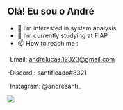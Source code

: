 ## Olá! Eu sou o André

- 👀 I’m interested in system analysis
- 🌱 I’m currently studying at FIAP
- 📫 How to reach me :


-Email: andrelucas.12323@gmail.com

-Discord : santificado#8321

-Instagram: @andresanti_

<div>
  <img widht = 42% src="link"
  https://github-readme-stats.vercel.app/api?username=santificado](https://github-readme-stats.vercel.app/api?username=anuraghazra&show_icons=true) <img>
<div>

